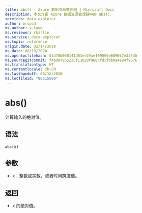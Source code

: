 ```yaml
---
title: abs() - Azure 数据资源管理器 | Microsoft Docs
description: 本文介绍 Azure 数据资源管理器中的 abs()。
services: data-explorer
author: orspod
ms.author: v-tawe
ms.reviewer: rkarlin
ms.service: data-explorer
ms.topic: reference
origin.date: 02/14/2019
ms.date: 08/18/2020
ms.openlocfilehash: 0fd70b000141d51ee29ae109506e689667e33545
ms.sourcegitcommit: f4bd97855236f11020f968cfd5fbb0a4e84f9576
ms.translationtype: HT
ms.contentlocale: zh-CN
ms.lasthandoff: 08/18/2020
ms.locfileid: "88515800"
---
```

# <a name="abs"></a>abs()

计算输入的绝对值。  

## <a name="syntax"></a>语法

`abs(`x`)`

## <a name="arguments"></a>参数

* x：整数或实数，或者时间跨度值。

## <a name="returns"></a>返回

* x 的绝对值。